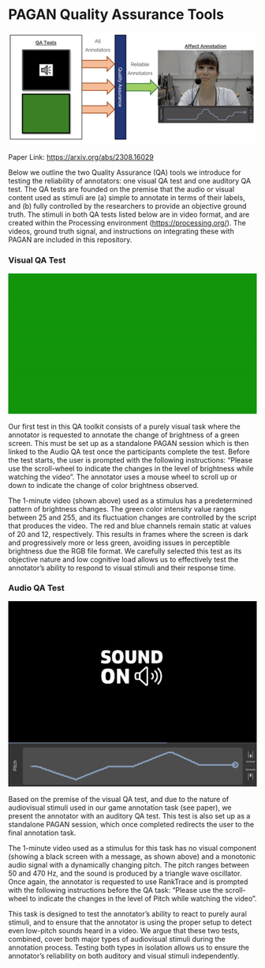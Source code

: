 # PAGAN Quality Assurance Tools

![alt text](./Banner.png)

Paper Link: https://arxiv.org/abs/2308.16029

Below we outline the two Quality Assurance (QA) tools we introduce for testing the reliability of annotators: one visual QA test and one auditory QA test. The QA tests are founded on the premise that the audio or visual content used as stimuli are (a) simple to annotate in terms of their labels, and (b) fully controlled by the researchers to provide an objective ground truth. The stimuli in both QA tests listed below are in video format, and are created within
the Processing environment (https://processing.org/). The videos, ground truth signal, and instructions on integrating these with PAGAN are included in this repository.

### Visual QA Test

![alt text](./QA_Visual.gif)

Our first test in this QA toolkit consists of a purely visual task where the annotator is requested to annotate the change of brightness of a green screen. This must be set up as a standalone PAGAN session which is then linked to the Audio QA test once the participants complete the test. Before the test starts, the user is prompted with the following instructions: “Please use the scroll-wheel to indicate the changes in the level of brightness while watching the video”. The annotator uses a mouse wheel to scroll up or down to indicate the change of color brightness observed.

The 1-minute video (shown above) used as a stimulus has a predetermined pattern of brightness changes. The green color intensity value ranges between 25 and 255, and its fluctuation changes are controlled by the script that produces the video. The red and blue channels remain static at values of 20 and 12, respectively. This results in frames where the screen is dark and progressively more or less green, avoiding issues in perceptible brightness due the RGB file format. We carefully selected this test as its objective nature and low cognitive load allows us to effectively test the annotator’s ability to respond to visual stimuli and their response time.


### Audio QA Test

![alt text](./pagan_pitch_task2.png)

Based on the premise of the visual QA test, and due to the nature of audiovisual stimuli used in our game annotation task (see paper), we present the annotator with an auditory QA test. This test is also set up as a standalone PAGAN session, which once completed redirects the user to the final annotation task.

 The 1-minute video used as a stimulus for this task has no visual component (showing a black screen with a message, as shown above) and a monotonic audio signal with a dynamically changing pitch. The pitch ranges between 50 and 470 Hz, and the sound is produced by a triangle wave oscillator. Once again, the annotator is requested to use RankTrace and is prompted with the following instructions before the QA task: “Please use the scroll-wheel to indicate the changes in the level of Pitch while watching the video”.

This task is designed to test the annotator’s ability to react to purely aural stimuli, and to ensure that the annotator is using the proper setup to detect even low-pitch sounds heard in a video. We argue that these two tests, combined, cover both major types of audiovisual stimuli during the annotation process. Testing both types in isolation allows us to ensure the annotator’s reliability on both auditory and visual stimuli independently. 
